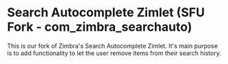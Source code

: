# Search Autocomplete Zimlet (SFU Fork - com\_zimbra\_searchauto)

This is our fork of Zimbra's Search Autocomplete Zimlet. It's main purpose is to add functionality to let the user remove items from their search history.